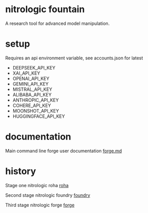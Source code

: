 # nitrologic fountain

A research tool for advanced model manipulation.

# setup

Requires an api environment variable, see accounts.json for latest

* DEEPSEEK_API_KEY
* XAI_API_KEY 
* OPENAI_API_KEY
* GEMINI_API_KEY
* MISTRAL_API_KEY
* ALIBABA_API_KEY
* ANTHROPIC_API_KEY
* COHERE_API_KEY
* MOONSHOT_API_KEY
* HUGGINGFACE_API_KEY

# documentation

Main command line forge user documentation [forge.md](forge.md)

# history

Stage one nitrologic roha [roha](https://github.com/nitrologic/roha)

Second stage nitrologic foundry [foundry](https://github.com/nitrologic/foundry) 

Third stage nitrologic forge [forge](https://github.com/nitrologic/forge)
